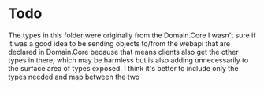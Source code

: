 # Todo
The types in this folder were originally from the Domain.Core
I wasn't sure if it was a good idea to be sending objects to/from the webapi that are declared in Domain.Core because that means clients also get the other types in there, which may be harmless but is also adding unnecessarily to the surface area of types exposed.
I think it's better to include only the types needed and map between the two
